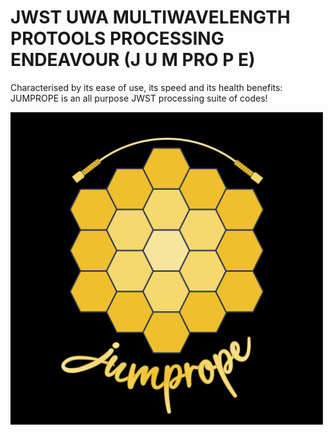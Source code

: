 # JWST UWA MULTIWAVELENGTH PROTOOLS PROCESSING ENDEAVOUR (J U M PRO P E)

Characterised by its ease of use, its speed and its health benefits: JUMPROPE is an all purpose JWST processing suite of codes!

<img src="https://github.com/JordanDSilva/JUMPROPE/blob/main/logo.png" width="500" height="500"/>


